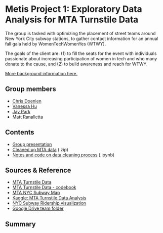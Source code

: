# Metis Project 1: Exploratory Data Analysis for MTA Turnstile Data

The group is tasked with optimizing the placement of street teams around New York City subway stations, to gather contact information for an annual fall gala held by WomenTechWomenYes (WTWY). 

The goals of the client are: (1) to fill the seats for the event with individuals passionate about increasing participation of women in tech and who many donate to the cause, and (2) to build awareness and reach for WTWY.

[More background information here.](https://github.com/mattranalletta/onl20_ds4/blob/master/curriculum/project-01/project-01-introduction/project_01.md)

## Group members
- [Chris Doenlen](https://github.com/scrapfishies)
- [Vanessa Hu](https://github.com/vanessa920)
- [Jay Park](https://github.com/jcpark376)
- [Matt Ranalletta](https://github.com/mattranalletta)

## Contents
- [Group presentation](https://docs.google.com/presentation/d/1Q_U4rYyoloahitBcZuARr487QZ6sxZb2L_yVPOt2Yb4/edit#slide=id.g99be238712_1_9)
- [Cleaned up MTA data](https://github.com/mattranalletta/ridge_project1_group4/blob/master/mta_clean.zip) (.zip)
- [Notes and code on data cleaning process](https://github.com/mattranalletta/ridge_project1_group4/blob/master/mta_data_cleaning.ipynb) (.ipynb)

## Sources & Reference
- [MTA Turnstile Data](http://web.mta.info/developers/turnstile.html)
- [MTA Turnstile Data - codebook](http://web.mta.info/developers/resources/nyct/turnstile/ts_Field_Description.txt)
- [MTA NYC Subway Map](http://web.mta.info/maps/Large_Print_Map.pdf)
- [Kaggle: MTA Turnstile Data Analysis](https://www.kaggle.com/nieyuqi/mta-turnstile-data-analysis)
- [NYC Subway Ridership visualization](https://www.subwayridership.nyc/)
- [Google Drive team folder](https://drive.google.com/drive/folders/1Yim20c7CxVj5_uzsiUyp9n4wStXJZ8AT)

## Summary
